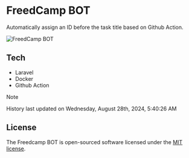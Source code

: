 # FreedCamp BOT

Automatically assign an ID before the task title based on Github Action.

![FreedCamp BOT](https://repository-images.githubusercontent.com/737932867/7d34798b-2680-471c-b089-a78a718d3d6a)

## Tech

- Laravel
- Docker
- Github Action

> [!NOTE]  
> History last updated on Wednesday, August 28th, 2024, 5:40:26 AM

## License

The Freedcamp BOT is open-sourced software licensed under the [MIT license](https://opensource.org/licenses/MIT).

